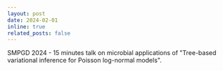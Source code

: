 ```yaml
---
layout: post
date: 2024-02-01
inline: true
related_posts: false
---
```


SMPGD 2024 - 15 minutes talk on microbial applications of "Tree-based variational inference for Poisson log-normal models".
